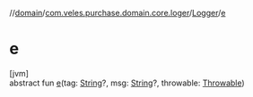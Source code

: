 //[domain](../../../index.md)/[com.veles.purchase.domain.core.loger](../index.md)/[Logger](index.md)/[e](e.md)

# e

[jvm]\
abstract fun [e](e.md)(tag: [String](https://kotlinlang.org/api/latest/jvm/stdlib/kotlin/-string/index.html)?, msg: [String](https://kotlinlang.org/api/latest/jvm/stdlib/kotlin/-string/index.html)?, throwable: [Throwable](https://kotlinlang.org/api/latest/jvm/stdlib/kotlin/-throwable/index.html))

